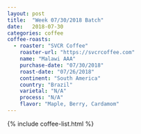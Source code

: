 ```yaml
---
layout: post
title:  "Week 07/30/2018 Batch"
date:   2018-07-30
categories: coffee
coffee-roasts:
  - roaster: "SVCR Coffee"
    roaster-url: "https://svcrcoffee.com"
    name: "Malawi AAA"
    purchase-date: "07/30/2018"
    roast-date: "07/26/2018"
    continent: "South America"
    country: "Brazil"
    varietal: "N/A"
    process: "N/A"
    flavor: "Maple, Berry, Cardamom"
---
```


{% include coffee-list.html %}
